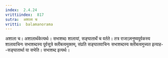 ```yaml
---
index:  2.4.24
vrittiindex:  817
sutra:  अशाला च
vritti:  balamanorama 
---
```


अशाला च। अशालार्थकेत्यर्थः। सभाशब्दः शालायां, सङ्घातार्थे च वर्तते। तत्र राजाऽमनुष्यपूर्वकस्य शालावाचिनः सभाशब्दस्य पूर्वसूत्रे क्लीबत्वमुक्तम्, संप्रति सङ्घातवाचिनः सभाशब्दस्य क्लीबत्वमुच्यत इत्याह--सङ्घातार्था या सभेति। सभाशब्द इत्यर्थः।

